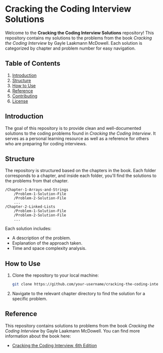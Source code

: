 
# Cracking the Coding Interview Solutions

Welcome to the **Cracking the Coding Interview Solutions** repository! This repository contains my solutions to the problems from the book *Cracking the Coding Interview* by Gayle Laakmann McDowell. Each solution is categorized by chapter and problem number for easy navigation.

## Table of Contents

1. [Introduction](#introduction)
2. [Structure](#structure)
3. [How to Use](#how-to-use)
4. [Reference](#reference)
5. [Contributing](#contributing)
6. [License](#license)

## Introduction

The goal of this repository is to provide clean and well-documented solutions to the coding problems found in *Cracking the Coding Interview*. It serves as a personal learning resource as well as a reference for others who are preparing for coding interviews.

## Structure

The repository is structured based on the chapters in the book. Each folder corresponds to a chapter, and inside each folder, you'll find the solutions to the problems from that chapter.

```
/Chapter-1-Arrays-and-Strings
    /Problem-1-Solution-File
    /Problem-2-Solution-File
    ...
/Chapter-2-Linked-Lists
    /Problem-1-Solution-File
    /Problem-2-Solution-File
    ...
```

Each solution includes:
- A description of the problem.
- Explanation of the approach taken.
- Time and space complexity analysis.

## How to Use

1. Clone the repository to your local machine:
   ```bash
   git clone https://github.com/your-username/cracking-the-coding-interview-solutions.git
   ```

2. Navigate to the relevant chapter directory to find the solution for a specific problem.

## Reference

This repository contains solutions to problems from the book *Cracking the Coding Interview* by Gayle Laakmann McDowell. You can find more information about the book here:

- [Cracking the Coding Interview, 6th Edition](https://www.crackingthecodinginterview.com)


